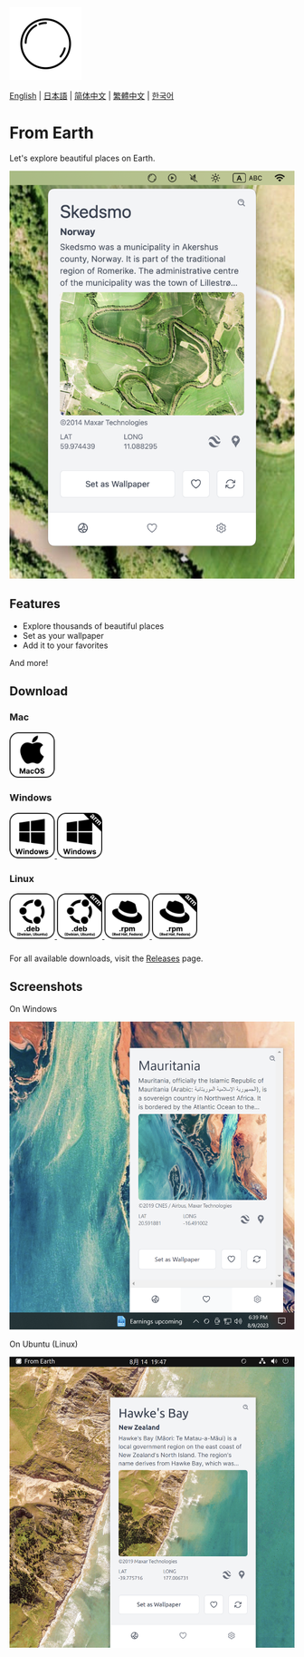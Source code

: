 <img src="./assets/icon.png" alt="logo" width="128">

[English](./README.md) | [日本語](./README.ja.md) | [简体中文](./README.zh-CN.md) | [繁體中文](./README.zh-TW.md) | [한국어](./README.ko.md)

# From Earth

Let's explore beautiful places on Earth.

<img src="./assets/Screenshot 2023-08-14 at 19.30.13.png" width="512">

## Features

- Explore thousands of beautiful places
- Set as your wallpaper
- Add it to your favorites

And more!

## Download

### Mac

<a href="https://github.com/owfdr/from-earth/releases/download/v1.1.0/From.Earth-darwin-universal-1.1.0.zip">
    <img src="assets/macos.svg" alt="MacOS" width="80">
</a>

### Windows

<a href="https://github.com/owfdr/from-earth/releases/download/v1.1.0/From.Earth-win32-x64-1.1.0.zip">
    <img src="assets/windows.svg" alt="Windows" width="80">
</a>
<a href="https://github.com/owfdr/from-earth/releases/download/v1.1.0/From.Earth-win32-arm64-1.1.0.zip">
    <img src="assets/windows-arm64.svg" alt="Windows arm64" width="80">
</a>

### Linux

<a href="https://github.com/owfdr/from-earth/releases/download/v1.1.0/from-earth_1.1.0_amd64.deb">
    <img src="assets/debian.svg" alt="Debian" width="80">
</a>
    <a href="https://github.com/owfdr/from-earth/releases/download/v1.1.0/from-earth_1.1.0_arm64.deb">
    <img src="assets/debian-arm64.svg" alt="Debian arm64" width="80">
</a>
<a href="https://github.com/owfdr/from-earth/releases/download/v1.1.0/from-earth-1.1.0-1.x86_64.rpm">
    <img src="assets/red-hat.svg" alt="Red Hat" width="80">
</a>
    <a href="https://github.com/owfdr/from-earth/releases/download/v1.1.0/from-earth-1.1.0-1.arm64.rpm">
    <img src="assets/red-hat-arm64.svg" alt="Red Hat arm64" width="80">
</a>

###

For all available downloads, visit the [Releases](https://github.com/owfdr/from-earth/releases/latest) page.

## Screenshots

On Windows

<img src="./assets/Screenshot 2023-08-09 at 18.39.17.png" width="512">

On Ubuntu (Linux)

<img src="./assets/Screenshot 2023-08-14 at 19.47.17.png" width="512">
